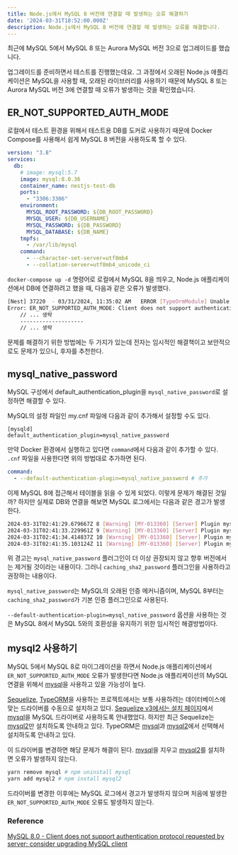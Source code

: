 ```yaml
---
title: Node.js에서 MySQL 8 버전에 연결할 때 발생하는 오류 해결하기
date: '2024-03-31T18:52:00.000Z'
description: Node.js에서 MySQL 8 버전에 연결할 때 발생하는 오류를 해결합니다.
---
```


최근에 MySQL 5에서 MySQL 8 또는 Aurora MySQL 버전 3으로 업그레이드를 했습니다.

업그레이드를 준비하면서 테스트를 진행했는데요. 그 과정에서 오래된 Node.js 애플리케이션은 MySQL을 사용할 때, 오래된 라이브러리를 사용하기 때문에 MySQL 8 또는 Aurora MySQL 버전 3에 연결할 때 오류가 발생하는 것을 확인했습니다.

## ER_NOT_SUPPORTED_AUTH_MODE

로컬에서 테스트 환경을 위해서 테스트용 DB를 도커로 사용하기 때문에 Docker Compose를 사용해서 쉽게 MySQL 8 버전을 사용하도록 할 수 있다.

```yml
version: "3.8"
services:
  db:
    # image: mysql:5.7 
    image: mysql:8.0.36
    container_name: nestjs-test-db
    ports:
      - "3306:3306"
    environment:
      MYSQL_ROOT_PASSWORD: ${DB_ROOT_PASSWORD}
      MYSQL_USER: ${DB_USERNAME}
      MYSQL_PASSWORD: ${DB_PASSWORD}
      MYSQL_DATABASE: ${DB_NAME}
    tmpfs:
      - /var/lib/mysql
    command:
      - --character-set-server=utf8mb4
      - --collation-server=utf8mb4_unicode_ci
```

`docker-compose up -d` 명령어로 로컬에서 MySQL 8을 띄우고, Node.js 애플리케이션에서 DB에 연결하려고 했을 때, 다음과 같은 오류가 발생했다.

```bash
[Nest] 37220  - 03/31/2024, 11:35:02 AM   ERROR [TypeOrmModule] Unable to connect to the database. Retrying (1)...
Error: ER_NOT_SUPPORTED_AUTH_MODE: Client does not support authentication protocol requested by server; consider upgrading MySQL client
    // ... 생략
    --------------------
    // ... 생략
```

문제를 해결하기 위한 방법에는 두 가지가 있는데 전자는 임시적인 해결책이고 보안적으로도 문제가 있으니, 후자를 추천한다.

## mysql_native_password

MySQL 구성에서 default_authentication_plugin을 `mysql_native_password`로 설정하면 해결할 수 있다.

MySQL의 설정 파일인 my.cnf 파일에 다음과 같이 추가해서 설정할 수도 있다.

```
[mysqld]
default_authentication_plugin=mysql_native_password
```

만약 Docker 환경에서 실행하고 있다면 `command`에서 다음과 같이 추가할 수 있다. `.cnf` 파일을 사용한다면 위의 방법대로 추가하면 된다.

```yml
command:
  - --default-authentication-plugin=mysql_native_password # 추가
```

이제 MySQL 8에 접근해서 테이블을 읽을 수 있게 되었다. 이렇게 문제가 해결된 것일까? 하지만 실제로 DB와 연결을 해보면 MySQL 로그에서는 다음과 같은 경고가 발생한다.

```bash
2024-03-31T02:41:29.679667Z 8 [Warning] [MY-013360] [Server] Plugin mysql_native_password reported: ''mysql_native_password' is deprecated and will be removed in a future release. Please use caching_sha2_password instead'
2024-03-31T02:41:33.229961Z 9 [Warning] [MY-013360] [Server] Plugin mysql_native_password reported: ''mysql_native_password' is deprecated and will be removed in a future release. Please use caching_sha2_password instead'
2024-03-31T02:41:34.414837Z 10 [Warning] [MY-013360] [Server] Plugin mysql_native_password reported: ''mysql_native_password' is deprecated and will be removed in a future release. Please use caching_sha2_password instead'
2024-03-31T02:41:35.103124Z 11 [Warning] [MY-013360] [Server] Plugin mysql_native_password reported: ''mysql_native_password' is deprecated and will be removed in a future release. Please use caching_sha2_password instead'
```

위 경고는 `mysql_native_password` 플러그인이 더 이상 권장되지 않고 향후 버전에서는 제거될 것이라는 내용이다. 그러니 `caching_sha2_password` 플러그인을 사용하라고 권장하는 내용이다.

`mysql_native_password`는 MySQL의 오래된 인증 메커니즘이며, MySQL 8부터는 `caching_sha2_password`가 기본 인증 플러그인으로 사용된다.

`--default-authentication-plugin=mysql_native_password` 옵션을 사용하는 것은 MySQL 8에서 MySQL 5와의 호환성을 유지하기 위한 임시적인 해결방법이다.

## mysql2 사용하기

MySQL 5에서 MySQL 8로 마이그레이션을 하면서 Node.js 애플리케이션에서 `ER_NOT_SUPPORTED_AUTH_MODE` 오류가 발생한다면 Node.js 애플리케이션의 MySQL 연결을 위해서 [mysql](https://github.com/mysqljs/mysql)을 사용하고 있을 가능성이 높다.

[Sequelize](https://github.com/sequelize/sequelize), [TypeORM](https://github.com/typeorm/typeorm)을 사용하는 프로젝트에서는 보통 사용하려는 데이터베이스에 맞는 드라이버를 수동으로 설치하고 있다. [Sequelize v3에서는 설치 페이지](https://sequelize.org/v3/docs/getting-started/)에서 [mysql](https://github.com/mysqljs/mysql)을 MySQL 드라이버로 사용하도록 안내했었다. 하지만 최근 Sequelize는 [mysql2](https://github.com/sidorares/node-mysql2)만 설치하도록 안내하고 있다. TypeORM은 [mysql](https://github.com/mysqljs/mysql)과 [mysql2](https://github.com/sidorares/node-mysql2)에서 선택해서 설치하도록 안내하고 있다.

이 드라이버를 변경하면 해당 문제가 해결이 된다. [mysql](https://github.com/mysqljs/mysql)을 지우고 [mysql2](https://github.com/sidorares/node-mysql2)를 설치하면 오류가 발생하지 않는다.

```bash
yarn remove mysql # npm uninstall mysql  
yarn add mysql2 # npm install mysql2
```

드라이버를 변경한 이후에는 MySQL 로그에서 경고가 발생하지 않으며 처음에 발생한 `ER_NOT_SUPPORTED_AUTH_MODE` 오류도 발생하지 않는다.

### Reference

[MySQL 8.0 - Client does not support authentication protocol requested by server; consider upgrading MySQL client](https://stackoverflow.com/questions/50093144/mysql-8-0-client-does-not-support-authentication-protocol-requested-by-server)
